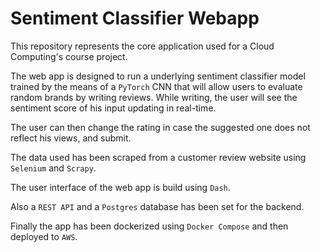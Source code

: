 # Sentiment Classifier Webapp

This repository represents the core application used for a Cloud Computing's course project.


The web app is designed to run a underlying sentiment classifier model trained by the means of a `PyTorch` CNN that will allow users to evaluate random brands by writing reviews. While writing, the user will see the sentiment score of his input updating in real-time.

The user can then change the rating in case the suggested one does not reflect his views, and submit.

The data used has been scraped from a customer review website using `Selenium` and `Scrapy`.

The user interface of the web app is build using `Dash`. 

Also a `REST API` and a `Postgres` database has been set for the backend.

Finally the app has been dockerized using `Docker Compose` and then deployed to `AWS`.



